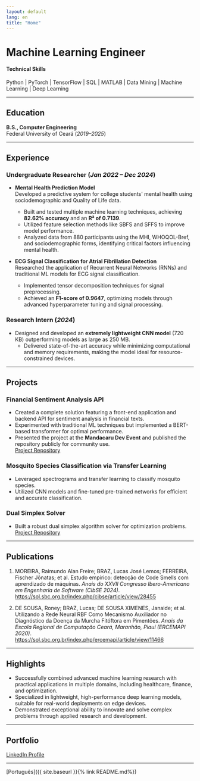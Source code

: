 ```yaml
---
layout: default
lang: en
title: "Home"
---
```


# Machine Learning Engineer 

#### Technical Skills  
Python | PyTorch | TensorFlow | SQL | MATLAB | Data Mining | Machine Learning | Deep Learning  

---

## Education  
**B.S., Computer Engineering**  
Federal University of Ceará (_2019–2025_)  

---

## Experience  

### **Undergraduate Researcher** (_Jan 2022 – Dec 2024_)  
- **Mental Health Prediction Model**  
  Developed a predictive system for college students' mental health using sociodemographic and Quality of Life data.  
  - Built and tested multiple machine learning techniques, achieving **82.62% accuracy** and an **R² of 0.7139**.  
  - Utilized feature selection methods like SBFS and SFFS to improve model performance.  
  - Analyzed data from 880 participants using the MHI, WHOQOL-Bref, and sociodemographic forms, identifying critical factors influencing mental health.  

- **ECG Signal Classification for Atrial Fibrillation Detection**  
  Researched the application of Recurrent Neural Networks (RNNs) and traditional ML models for ECG signal classification.  
  - Implemented tensor decomposition techniques for signal preprocessing.  
  - Achieved an **F1-score of 0.9647**, optimizing models through advanced hyperparameter tuning and signal processing.  

### **Research Intern** (_2024_)  
- Designed and developed an **extremely lightweight CNN model** (720 KB) outperforming models as large as 250 MB.  
  - Delivered state-of-the-art accuracy while minimizing computational and memory requirements, making the model ideal for resource-constrained devices.  

---

## Projects  

### **Financial Sentiment Analysis API**  
- Created a complete solution featuring a front-end application and backend API for sentiment analysis in financial texts.  
- Experimented with traditional ML techniques but implemented a BERT-based transformer for optimal performance.  
- Presented the project at the **Mandacaru Dev Event** and published the repository publicly for community use.  
[Project Repository](#)  

### **Mosquito Species Classification via Transfer Learning**  
- Leveraged spectrograms and transfer learning to classify mosquito species.  
- Utilized CNN models and fine-tuned pre-trained networks for efficient and accurate classification.  

### **Dual Simplex Solver**  
- Built a robust dual simplex algorithm solver for optimization problems.  
[Project Repository](#)  

---

## Publications  
1. MOREIRA, Raimundo Alan Freire; BRAZ, Lucas José Lemos; FERREIRA, Fischer Jônatas; et al. Estudo empírico: detecção de Code Smells com aprendizado de máquinas. _Anais do XXVII Congresso Ibero-Americano em Engenharia de Software (CIbSE 2024)_.  
    <https://sol.sbc.org.br/index.php/cibse/article/view/28455>  

2. DE SOUSA, Roney; BRAZ, Lucas; DE SOUSA XIMENES, Janaide; et al. Utilizando a Rede Neural RBF Como Mecanismo Auxiliador no Diagnóstico da Doença da Murcha Fitóftora em Pimentões. _Anais da Escola Regional de Computação Ceará, Maranhão, Piauí (ERCEMAPI 2020)_.  
    <https://sol.sbc.org.br/index.php/ercemapi/article/view/11466>  

---

## Highlights  
- Successfully combined advanced machine learning research with practical applications in multiple domains, including healthcare, finance, and optimization.  
- Specialized in lightweight, high-performance deep learning models, suitable for real-world deployments on edge devices.  
- Demonstrated exceptional ability to innovate and solve complex problems through applied research and development.  

---

## Portfolio  
[LinkedIn Profile](#)  

---
[Português]({{ site.baseurl }}{% link README.md%})